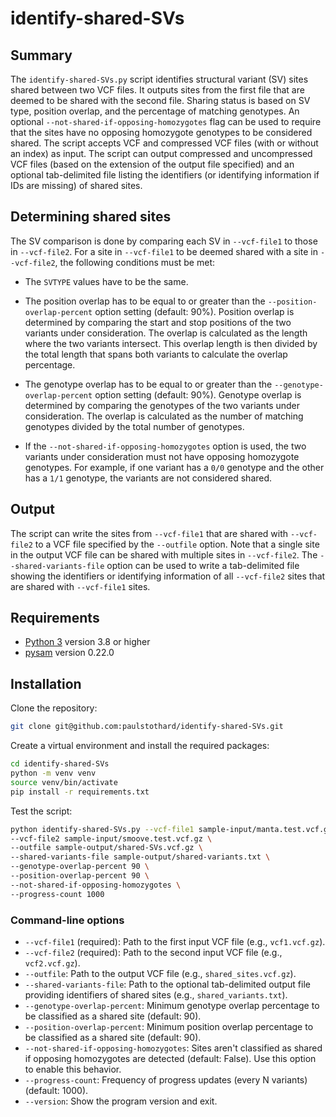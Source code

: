 # identify-shared-SVs

## Summary

The `identify-shared-SVs.py` script identifies structural variant (SV) sites shared between two VCF files. It outputs sites from the first file that are deemed to be shared with the second file. Sharing status is based on SV type, position overlap, and the percentage of matching genotypes. An optional `--not-shared-if-opposing-homozygotes` flag can be used to require that the sites have no opposing homozygote genotypes to be considered shared. The script accepts VCF and compressed VCF files (with or without an index) as input. The script can output compressed and uncompressed VCF files (based on the extension of the output file specified) and an optional tab-delimited file listing the identifiers (or identifying information if IDs are missing) of shared sites.

## Determining shared sites

The SV comparison is done by comparing each SV in `--vcf-file1` to those in `--vcf-file2`. For a site in `--vcf-file1` to be deemed shared with a site in `--vcf-file2`, the following conditions must be met:

- The `SVTYPE` values have to be the same.

- The position overlap has to be equal to or greater than the `--position-overlap-percent` option setting (default: 90%). Position overlap is determined by comparing the start and stop positions of the two variants under consideration. The overlap is calculated as the length where the two variants intersect. This overlap length is then divided by the total length that spans both variants to calculate the overlap percentage.

- The genotype overlap has to be equal to or greater than the `--genotype-overlap-percent` option setting (default: 90%). Genotype overlap is determined by comparing the genotypes of the two variants under consideration. The overlap is calculated as the number of matching genotypes divided by the total number of genotypes.

- If the `--not-shared-if-opposing-homozygotes` option is used, the two variants under consideration must not have opposing homozygote genotypes. For example, if one variant has a `0/0` genotype and the other has a `1/1` genotype, the variants are not considered shared.

## Output

The script can write the sites from `--vcf-file1` that are shared with `--vcf-file2` to a VCF file specified by the `--outfile` option. Note that a single site in the output VCF file can be shared with multiple sites in `--vcf-file2`. The `--shared-variants-file` option can be used to write a tab-delimited file showing the identifiers or identifying information of all `--vcf-file2` sites that are shared with `--vcf-file1` sites.

## Requirements

- [Python 3](https://www.python.org/) version 3.8 or higher
- [pysam](https://pysam.readthedocs.io/en/latest/) version 0.22.0

## Installation

Clone the repository:

```bash
git clone git@github.com:paulstothard/identify-shared-SVs.git
```

Create a virtual environment and install the required packages:

```bash
cd identify-shared-SVs
python -m venv venv
source venv/bin/activate
pip install -r requirements.txt
```

Test the script:

```bash
python identify-shared-SVs.py --vcf-file1 sample-input/manta.test.vcf.gz \
--vcf-file2 sample-input/smoove.test.vcf.gz \
--outfile sample-output/shared-SVs.vcf.gz \
--shared-variants-file sample-output/shared-variants.txt \
--genotype-overlap-percent 90 \
--position-overlap-percent 90 \
--not-shared-if-opposing-homozygotes \
--progress-count 1000
```

### Command-line options

- `--vcf-file1` (required): Path to the first input VCF file (e.g., `vcf1.vcf.gz`).
- `--vcf-file2` (required): Path to the second input VCF file (e.g., `vcf2.vcf.gz`).
- `--outfile`: Path to the output VCF file (e.g., `shared_sites.vcf.gz`).
- `--shared-variants-file`: Path to the optional tab-delimited output file providing identifiers of shared sites (e.g., `shared_variants.txt`).
- `--genotype-overlap-percent`: Minimum genotype overlap percentage to be classified as a shared site (default: 90).
- `--position-overlap-percent`: Minimum position overlap percentage to be classified as a shared site (default: 90).
- `--not-shared-if-opposing-homozygotes`: Sites aren't classified as shared if opposing homozygotes are detected (default: False). Use this option to enable this behavior.
- `--progress-count`: Frequency of progress updates (every N variants) (default: 1000).
- `--version`: Show the program version and exit.
